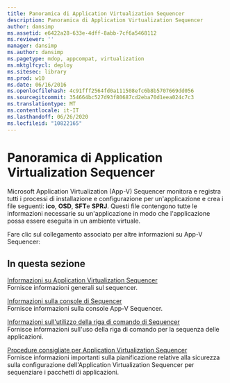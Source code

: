 ```yaml
---
title: Panoramica di Application Virtualization Sequencer
description: Panoramica di Application Virtualization Sequencer
author: dansimp
ms.assetid: e6422a28-633e-4dff-8abb-7cf6a5468112
ms.reviewer: ''
manager: dansimp
ms.author: dansimp
ms.pagetype: mdop, appcompat, virtualization
ms.mktglfcycl: deploy
ms.sitesec: library
ms.prod: w10
ms.date: 06/16/2016
ms.openlocfilehash: 4c91fff2564fd0a111508efc6b8b5707669dd056
ms.sourcegitcommit: 354664bc527d93f80687cd2eba70d1eea024c7c3
ms.translationtype: MT
ms.contentlocale: it-IT
ms.lasthandoff: 06/26/2020
ms.locfileid: "10822165"
---
```

# Panoramica di Application Virtualization Sequencer


Microsoft Application Virtualization (App-V) Sequencer monitora e registra tutti i processi di installazione e configurazione per un'applicazione e crea i file seguenti: **ico**, **OSD**, **SFT**e **SPRJ**. Questi file contengono tutte le informazioni necessarie su un'applicazione in modo che l'applicazione possa essere eseguita in un ambiente virtuale.

Fare clic sul collegamento associato per altre informazioni su App-V Sequencer:

## In questa sezione


<a href="" id="about-the-application-virtualization-sequencer"></a>[Informazioni su Application Virtualization Sequencer](about-the-application-virtualization-sequencer.md)  
Fornisce informazioni generali sul sequencer.

<a href="" id="about-the-sequencer-console"></a>[Informazioni sulla console di Sequencer](about-the-sequencer-console.md)  
Fornisce informazioni sulla console App-V Sequencer.

<a href="" id="about-using-the-sequencer-command-line"></a>[Informazioni sull'utilizzo della riga di comando di Sequencer](about-using-the-sequencer-command-line.md)  
Fornisce informazioni sull'uso della riga di comando per la sequenza delle applicazioni.

<a href="" id="best-practices-for-the-application-virtualization-sequencer"></a>[Procedure consigliate per Application Virtualization Sequencer](best-practices-for-the-application-virtualization-sequencer-sp1.md)  
Fornisce informazioni importanti sulla pianificazione relative alla sicurezza sulla configurazione dell'Application Virtualization Sequencer per sequenziare i pacchetti di applicazioni.

 

 





